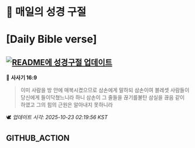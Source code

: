 # 🙏 매일의 성경 구절
# [Daily Bible verse]
## [![README에 성경구절 업데이트](https://github.com/DONGSUKA/first_test/actions/workflows/update-readme-bible.yml/badge.svg)](https://github.com/DONGSUKA/first_test/actions/workflows/update-readme-bible.yml)
<!-- START_BIBLE_VERSE -->
📖 **사사기 16:9**
> 이미 사람을 방 안에 매복시켰으므로 삼손에게 말하되 삼손이여 블레셋 사람들이 당신에게 들이닥쳤느니라 하니 삼손이 그 줄들을 끊기를불탄 삼실을 끊음 같이 하였고 그의 힘의 근원은 알아내지 못하니라

🕊️ _업데이트 시각: 2025-10-23 02:19:56 KST_
  <!-- END_BIBLE_VERSE -->
## GITHUB_ACTION
